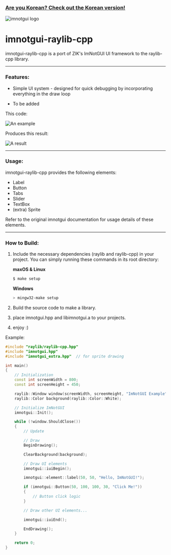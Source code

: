 ### [Are you Korean? Check out the Korean version!](README-KOR.md)

![imnotgui logo](https://TandyRum1024.github.io/imnotgui_huge.png)

# imnotgui-raylib-cpp

imnotgui-raylib-cpp is a port of ZIK's ImNotGUI UI framework to the raylib-cpp library.

---

### Features:

* Simple UI system - designed for quick debugging by incorporating everything in the draw loop

* To be added

This code:

![An example](https://TandyRum1024.github.io/imnotgui/example-code.png)

Produces this result:

![A result](https://TandyRum1024.github.io/imnotgui/example-result.png)

---

### Usage:

imnotgui-raylib-cpp provides the following elements:

* Label
* Button
* Tabs
* Slider
* TextBox
* (extra) Sprite

Refer to the original imnotgui documentation for usage details of these elements.

---

### How to Build:

1. Include the necessary dependencies (raylib and raylib-cpp) in your project. You can simply running these commands in its root directory:

   **maxOS & Linux**

   ```bash
   $ make setup
   ```

   **Windows**

   ```powershell
   > mingw32-make setup
   ```

2. Build the source code to make a library.

3. place imnotgui.hpp and libimnotgui.a to your projects.

4. enjoy :)

Example:

```cpp
#include "raylib/raylib-cpp.hpp"
#include "imnotgui.hpp"
#include "imnotgui_extra.hpp"  // for sprite drawing

int main()
{
    // Initialization
    const int screenWidth = 800;
    const int screenHeight = 450;

    raylib::Window window(screenWidth, screenHeight, "ImNotGUI Example");
    raylib::Color background(raylib::Color::White);

    // Initialize ImNotGUI
    imnotgui::Init();

    while (!window.ShouldClose())
    {
        // Update

        // Draw
        BeginDrawing();

        ClearBackground(background);

        // Draw UI elements
        imnotgui::iuiBegin();

        imnotgui::element::label(50, 50, "Hello, ImNotGUI!");

        if (imnotgui::Button(50, 100, 100, 30, "Click Me!"))
        {
            // Button click logic
        }

        // Draw other UI elements...

        imnotgui::iuiEnd();

        EndDrawing();
    }

    return 0;
}
